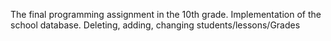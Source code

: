 The final programming assignment in the 10th grade. Implementation of the school database. Deleting, adding, changing students/lessons/Grades
